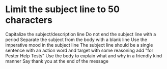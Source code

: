 # Limit the subject line to 50 characters 
Capitalize the subject/description line
Do not end the subject line with a period
Separate the subject from the body with a blank line
Use the imperative mood in the subject line
The subject line should be a single sentence with an action word and target with some reasoning add "for Pester Help Tests"
Use the body to explain what and why in a friendly kind manner
Say thank you at the end of the message
